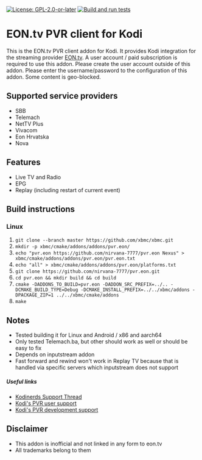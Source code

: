 [![License: GPL-2.0-or-later](https://img.shields.io/badge/License-GPL%20v2+-blue.svg)](LICENSE.md)
[![Build and run tests](https://github.com/nirvana-7777/pvr.eon/actions/workflows/build.yml/badge.svg?branch=Nexus)](https://github.com/nirvana-7777/pvr.eon/actions/workflows/build.yml)

# EON.tv PVR client for Kodi
This is the EON.tv PVR client addon for Kodi. It provides Kodi integration for the streaming provider [EON.tv](https://eon.tv). A user account / paid subscription is required to use this addon. Please create the user account outside of this addon. Please enter the username/password to the configuration of this addon. Some content is geo-blocked.

## Supported service providers

- SBB
- Telemach
- NetTV Plus
- Vivacom
- Eon Hrvatska
- Nova

## Features
- Live TV and Radio
- EPG
- Replay (including restart of current event)

## Build instructions

### Linux

1. `git clone --branch master https://github.com/xbmc/xbmc.git`
2. `mkdir -p xbmc/cmake/addons/addons/pvr.eon/`
3. `echo "pvr.eon https://github.com/nirvana-7777/pvr.eon Nexus" > xbmc/cmake/addons/addons/pvr.eon/pvr.eon.txt`
4. `echo "all" > xbmc/cmake/addons/addons/pvr.eon/platforms.txt`
5. `git clone https://github.com/nirvana-7777/pvr.eon.git`
6. `cd pvr.eon && mkdir build && cd build`
7. `cmake -DADDONS_TO_BUILD=pvr.eon -DADDON_SRC_PREFIX=../.. -DCMAKE_BUILD_TYPE=Debug -DCMAKE_INSTALL_PREFIX=../../xbmc/addons -DPACKAGE_ZIP=1 ../../xbmc/cmake/addons`
8. `make`

## Notes

- Tested building it for Linux and Android / x86 and aarch64
- Only tested Telemach.ba, but other should work as well or should be easy to fix
- Depends on inputstream addon
- Fast forward and rewind won't work in Replay TV because that is handled via specific servers which inputstream does not support

##### Useful links

* [Kodinerds Support Thread](https://www.kodinerds.net/thread/77069-release-pvr-eon-tv/)
* [Kodi's PVR user support](https://forum.kodi.tv/forumdisplay.php?fid=167)
* [Kodi's PVR development support](https://forum.kodi.tv/forumdisplay.php?fid=136)

## Disclaimer

- This addon is inofficial and not linked in any form to eon.tv
- All trademarks belong to them

